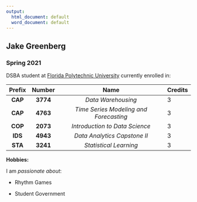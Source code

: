 ```yaml
---
output:
  html_document: default
  word_document: default
---
```

## Jake Greenberg

### Spring 2021 

DSBA student at [Florida Polytechnic University](https://www.floridapoly.edu) currently enrolled in: 

| Prefix   |  Number  | Name | Credits |
|:--------:|:-------------:|:------:| --- |
| **CAP** | **3774** | _Data Warehousing_ | 3 |
| **CAP** | **4763** | _Time Series Modeling and Forecasting_ | 3 | 
| **COP** | **2073** | _Introduction to Data Science_ | 3 |
| **IDS** | **4943** | _Data Analytics Capstone II_ | 3 |
| **STA** | **3241** | _Statistical Learning_ | 3 |
    

**Hobbies:**

I am _passionate about_: 

- Rhythm Games

- Student Government
